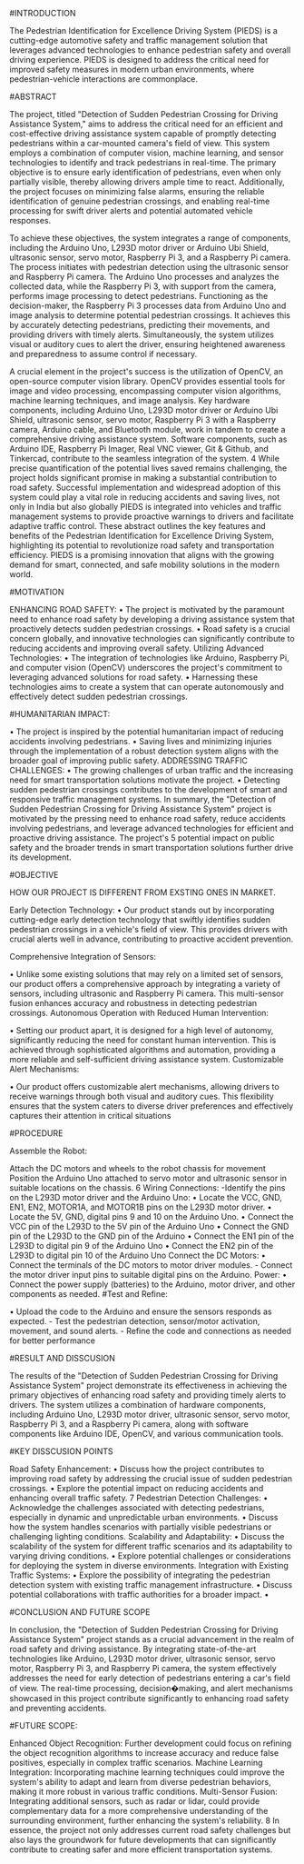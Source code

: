 #INTRODUCTION

The Pedestrian Identification for Excellence Driving System (PIEDS) is a cutting-edge automotive safety and traffic management solution that leverages advanced technologies to enhance pedestrian safety and overall driving experience. PIEDS is designed to address the critical need for improved safety measures in modern urban environments, where pedestrian-vehicle interactions are commonplace.

#ABSTRACT

The project, titled "Detection of Sudden Pedestrian Crossing for Driving Assistance System," aims to address the critical need for an efficient and cost-effective driving assistance system capable of promptly detecting pedestrians within a car-mounted camera's field of view. This system employs a combination of computer vision, machine learning, and sensor technologies to identify and track pedestrians in real-time. The primary objective is to ensure early identification of pedestrians, even when only partially visible, thereby allowing drivers ample time to react. Additionally, the project focuses on minimizing false alarms, ensuring the reliable identification of genuine pedestrian crossings, and enabling real-time processing for swift driver alerts and potential automated vehicle responses.

To achieve these objectives, the system integrates a range of components, including the Arduino Uno, L293D motor driver or Arduino Ubi Shield, ultrasonic sensor, servo motor, Raspberry Pi 3, and a Raspberry Pi camera. The process initiates with pedestrian detection using the ultrasonic sensor and Raspberry Pi camera. The Arduino Uno processes and analyzes the collected data, while the Raspberry Pi 3, with support from the camera, performs image processing to detect pedestrians. Functioning as the decision-maker, the Raspberry Pi 3 processes data from Arduino Uno and image analysis to determine potential pedestrian crossings. It achieves this by accurately detecting pedestrians, predicting their movements, and providing drivers with timely alerts. Simultaneously, the system utilizes visual or auditory cues to alert the driver, ensuring heightened awareness and preparedness to assume control if necessary.

A crucial element in the project's success is the utilization of OpenCV, an open-source computer vision library. OpenCV provides essential tools for image and video processing, encompassing computer vision algorithms, machine learning techniques, and image analysis. Key hardware components, including Arduino Uno, L293D motor driver or Arduino Ubi Shield, ultrasonic sensor, servo motor, Raspberry Pi 3 with a Raspberry camera, Arduino cable, and Bluetooth module, work in tandem to create a comprehensive driving assistance system. Software components, such as Arduino IDE, Raspberry Pi Imager, Real VNC viewer, Git & Github, and Tinkercad, contribute to the seamless integration of the system. 4 While precise quantification of the potential lives saved remains challenging, the project holds significant promise in making a substantial contribution to road safety. Successful implementation and widespread adoption of this system could play a vital role in reducing accidents and saving lives, not only in India but also globally PIEDS is integrated into vehicles and traffic management systems to provide proactive warnings to drivers and facilitate adaptive traffic control. These abstract outlines the key features and benefits of the Pedestrian Identification for Excellence Driving System, highlighting its potential to revolutionize road safety and transportation efficiency. PIEDS is a promising innovation that aligns with the growing demand for smart, connected, and safe mobility solutions in the modern world.

#MOTIVATION

ENHANCING ROAD SAFETY: • The project is motivated by the paramount need to enhance road safety by developing a driving assistance system that proactively detects sudden pedestrian crossings. • Road safety is a crucial concern globally, and innovative technologies can significantly contribute to reducing accidents and improving overall safety. Utilizing Advanced Technologies: • The integration of technologies like Arduino, Raspberry Pi, and computer vision (OpenCV) underscores the project's commitment to leveraging advanced solutions for road safety. • Harnessing these technologies aims to create a system that can operate autonomously and effectively detect sudden pedestrian crossings.

#HUMANITARIAN IMPACT:

• The project is inspired by the potential humanitarian impact of reducing accidents involving pedestrians. • Saving lives and minimizing injuries through the implementation of a robust detection system aligns with the broader goal of improving public safety. ADDRESSING TRAFFIC CHALLENGES: • The growing challenges of urban traffic and the increasing need for smart transportation solutions motivate the project. • Detecting sudden pedestrian crossings contributes to the development of smart and responsive traffic management systems. In summary, the "Detection of Sudden Pedestrian Crossing for Driving Assistance System" project is motivated by the pressing need to enhance road safety, reduce accidents involving pedestrians, and leverage advanced technologies for efficient and proactive driving assistance. The project's 5 potential impact on public safety and the broader trends in smart transportation solutions further drive its development.

#OBJECTIVE

HOW OUR PROJECT IS DIFFERENT FROM EXSTING ONES IN MARKET.

Early Detection Technology: • Our product stands out by incorporating cutting-edge early detection technology that swiftly identifies sudden pedestrian crossings in a vehicle's field of view. This provides drivers with crucial alerts well in advance, contributing to proactive accident prevention.

Comprehensive Integration of Sensors:

• Unlike some existing solutions that may rely on a limited set of sensors, our product offers a comprehensive approach by integrating a variety of sensors, including ultrasonic and Raspberry Pi camera. This multi-sensor fusion enhances accuracy and robustness in detecting pedestrian crossings. Autonomous Operation with Reduced Human Intervention:

• Setting our product apart, it is designed for a high level of autonomy, significantly reducing the need for constant human intervention. This is achieved through sophisticated algorithms and automation, providing a more reliable and self-sufficient driving assistance system. Customizable Alert Mechanisms:

• Our product offers customizable alert mechanisms, allowing drivers to receive warnings through both visual and auditory cues. This flexibility ensures that the system caters to diverse driver preferences and effectively captures their attention in critical situations

#PROCEDURE

Assemble the Robot:

Attach the DC motors and wheels to the robot chassis for movement
Position the Arduino Uno attached to servo motor and ultrasonic sensor in suitable locations on the chassis. 6 Wiring Connections: -Identify the pins on the L293D motor driver and the Arduino Uno: • Locate the VCC, GND, EN1, EN2, MOTOR1A, and MOTOR1B pins on the L293D motor driver. • Locate the 5V, GND, digital pins 9 and 10 on the Arduino Uno. • Connect the VCC pin of the L293D to the 5V pin of the Arduino Uno • Connect the GND pin of the L293D to the GND pin of the Arduino • Connect the EN1 pin of the L293D to digital pin 9 of the Arduino Uno • Connect the EN2 pin of the L293D to digital pin 10 of the Arduino Uno Connect the DC Motors: • Connect the terminals of the DC motors to motor driver modules. - Connect the motor driver input pins to suitable digital pins on the Arduino. Power: • Connect the power supply (batteries) to the Arduino, motor driver, and other components as needed.
#Test and Refine:

• Upload the code to the Arduino and ensure the sensors responds as expected. - Test the pedestrian detection, sensor/motor activation, movement, and sound alerts. - Refine the code and connections as needed for better performance

#RESULT AND DISSCUSION

The results of the "Detection of Sudden Pedestrian Crossing for Driving Assistance System" project demonstrate its effectiveness in achieving the primary objectives of enhancing road safety and providing timely alerts to drivers. The system utilizes a combination of hardware components, including Arduino Uno, L293D motor driver, ultrasonic sensor, servo motor, Raspberry Pi 3, and a Raspberry Pi camera, along with software components like Arduino IDE, OpenCV, and various communication tools.

#KEY DISSCUSION POINTS

Road Safety Enhancement: • Discuss how the project contributes to improving road safety by addressing the crucial issue of sudden pedestrian crossings. • Explore the potential impact on reducing accidents and enhancing overall traffic safety. 7 Pedestrian Detection Challenges: • Acknowledge the challenges associated with detecting pedestrians, especially in dynamic and unpredictable urban environments. • Discuss how the system handles scenarios with partially visible pedestrians or challenging lighting conditions. Scalability and Adaptability: • Discuss the scalability of the system for different traffic scenarios and its adaptability to varying driving conditions. • Explore potential challenges or considerations for deploying the system in diverse environments. Integration with Existing Traffic Systems: • Explore the possibility of integrating the pedestrian detection system with existing traffic management infrastructure. • Discuss potential collaborations with traffic authorities for a broader impact. •

#CONCLUSION AND FUTURE SCOPE

In conclusion, the "Detection of Sudden Pedestrian Crossing for Driving Assistance System" project stands as a crucial advancement in the realm of road safety and driving assistance. By integrating state-of-the-art technologies like Arduino, L293D motor driver, ultrasonic sensor, servo motor, Raspberry Pi 3, and Raspberry Pi camera, the system effectively addresses the need for early detection of pedestrians entering a car's field of view. The real-time processing, decision�making, and alert mechanisms showcased in this project contribute significantly to enhancing road safety and preventing accidents.

#FUTURE SCOPE:

Enhanced Object Recognition: Further development could focus on refining the object recognition algorithms to increase accuracy and reduce false positives, especially in complex traffic scenarios. Machine Learning Integration: Incorporating machine learning techniques could improve the system's ability to adapt and learn from diverse pedestrian behaviors, making it more robust in various traffic conditions. Multi-Sensor Fusion: Integrating additional sensors, such as radar or lidar, could provide complementary data for a more comprehensive understanding of the surrounding environment, further enhancing the system's reliability. 8 In essence, the project not only addresses current road safety challenges but also lays the groundwork for future developments that can significantly contribute to creating safer and more efficient transportation systems.
